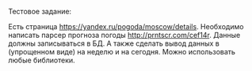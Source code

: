 
Тестовое задание:

Есть страница https://yandex.ru/pogoda/moscow/details.
Необходимо написать парсер прогноза погоды http://prntscr.com/cef14r.
Данные должны записываться в БД. А также сделать вывод данных в (упрощенном виде) на неделю и на сегодня.
Можно использовать любые библиотеки.
